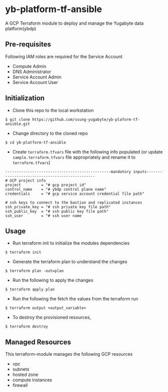 # yb-platform-tf-ansible

A GCP Terraform module to deploy and manage the Yugabyte data platform(ybdp)

## Pre-requisites

Following IAM roles are required for the Service Account

- Compute Admin
- DNS Administrator
- Service Account Admin
- Service Account User

## Initialization
* Clone this repo to the local workstation

```
$ git clone https://github.com/ssung-yugabyte/yb-plaform-tf-ansible.git
```

* Change directory to the cloned repo

```
$ cd yb-platform-tf-ansible
```

* Create `terraform.tfvars` file with the following info populated (or update `sample.terraform.tfvars` file appropriately and rename it to `terraform.tfvars`)

```
-----------------------------------------------mandatory inputs-----------------------------------------------
# GCP project info
project         = "# gcp project id"
control_name    = "# ybdp control plane name"
credentials     = "# gcp service account credential file path"

# ssh keys to connect to the bastion and replicated instances
ssh_private_key = "# ssh private key file path"
ssh_public_key  = "# ssh public key file path"
ssh_user        = "# ssh user name
```


## Usage

* Run terraform init to initialize the modules dependencies

```
$ terraform init
```

* Generate the terraform plan to understand the changes

```
$ terraform plan -out=plan
```

* Run the following to apply the changes

```
$ terraform apply plan
```

* Run the following the fetch the values from the terraform run

```
$ terraform output <output_variable>
```

* To destroy the provisioned resources,

```
$ terraform destroy
```

## Managed Resources

This terraform-module manages the following GCP resources

- vpc
- subnets
- hosted zone
- compute instances
- firewall
